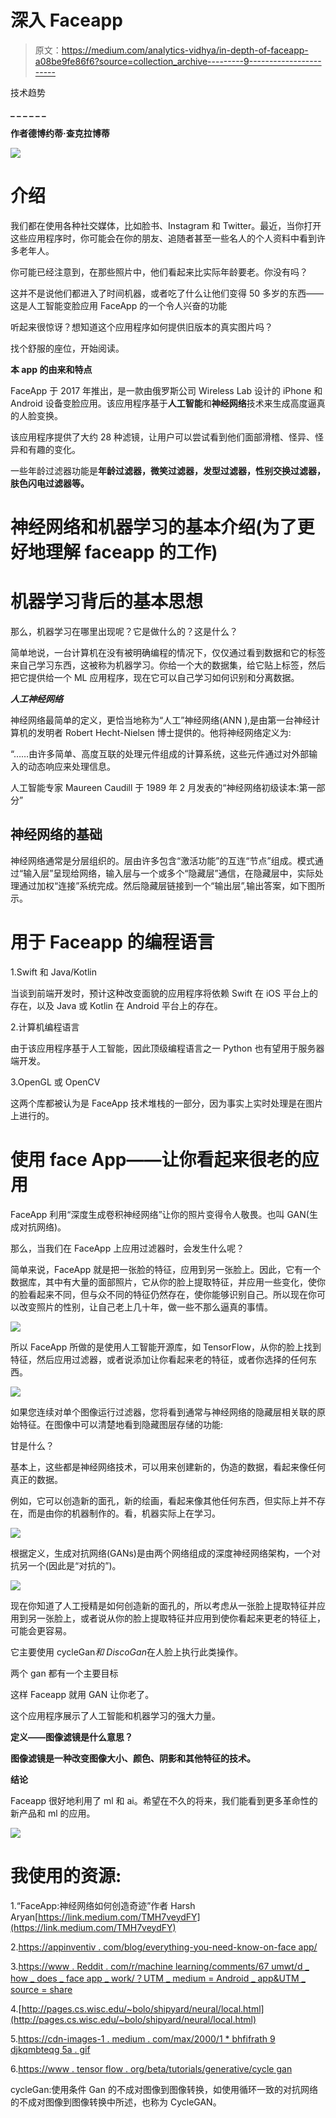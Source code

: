 # 深入 Faceapp

> 原文：<https://medium.com/analytics-vidhya/in-depth-of-faceapp-a08be9fe86f6?source=collection_archive---------9----------------------->

技术趋势

**_ _ _ _ _ _**

**作者德博约蒂·查克拉博蒂**

![](img/8f5b71036ed89d9bb6a8bf44be0cb18e.png)

# 介绍

我们都在使用各种社交媒体，比如脸书、Instagram 和 Twitter。最近，当你打开这些应用程序时，你可能会在你的朋友、追随者甚至一些名人的个人资料中看到许多老年人。

你可能已经注意到，在那些照片中，他们看起来比实际年龄要老。你没有吗？

这并不是说他们都进入了时间机器，或者吃了什么让他们变得 50 多岁的东西——这是人工智能变脸应用 FaceApp 的一个令人兴奋的功能

听起来很惊讶？想知道这个应用程序如何提供旧版本的真实图片吗？

找个舒服的座位，开始阅读。

**本 app 的由来和特点**

FaceApp 于 2017 年推出，是一款由俄罗斯公司 Wireless Lab 设计的 iPhone 和 Android 设备变脸应用。该应用程序基于**人工智能**和**神经网络**技术来生成高度逼真的人脸变换。

该应用程序提供了大约 28 种滤镜，让用户可以尝试看到他们面部滑稽、怪异、怪异和有趣的变化。

一些年龄过滤器功能是**年龄过滤器，微笑过滤器，发型过滤器，性别交换过滤器，肤色闪电过滤器等。**

# 神经网络和机器学习的基本介绍(为了更好地理解 faceapp 的工作)

# 机器学习背后的基本思想

那么，机器学习在哪里出现呢？它是做什么的？这是什么？

简单地说，一台计算机在没有被明确编程的情况下，仅仅通过看到数据和它的标签来自己学习东西，这被称为机器学习。你给一个大的数据集，给它贴上标签，然后把它提供给一个 ML 应用程序，现在它可以自己学习如何识别和分离数据。

***人工神经网络***

神经网络最简单的定义，更恰当地称为“人工”神经网络(ANN ),是由第一台神经计算机的发明者 Robert Hecht-Nielsen 博士提供的。他将神经网络定义为:

“……由许多简单、高度互联的处理元件组成的计算系统，这些元件通过对外部输入的动态响应来处理信息。

人工智能专家 Maureen Caudill 于 1989 年 2 月发表的“神经网络初级读本:第一部分”

## 神经网络的基础

神经网络通常是分层组织的。层由许多包含“激活功能”的互连“节点”组成。模式通过“输入层”呈现给网络，输入层与一个或多个“隐藏层”通信，在隐藏层中，实际处理通过加权“连接”系统完成。然后隐藏层链接到一个“输出层”,输出答案，如下图所示。

# 用于 Faceapp 的编程语言

1.Swift 和 Java/Kotlin

当谈到前端开发时，预计这种改变面貌的应用程序将依赖 Swift 在 iOS 平台上的存在，以及 Java 或 Kotlin 在 Android 平台上的存在。

2.计算机编程语言

由于该应用程序基于人工智能，因此顶级编程语言之一 Python 也有望用于服务器端开发。

3.OpenGL 或 OpenCV

这两个库都被认为是 FaceApp 技术堆栈的一部分，因为事实上实时处理是在图片上进行的。

# 使用 face App——让你看起来很老的应用

FaceApp 利用“深度生成卷积神经网络”让你的照片变得令人敬畏。也叫 GAN(生成对抗网络)。

那么，当我们在 FaceApp 上应用过滤器时，会发生什么呢？

简单来说，FaceApp 就是把一张脸的特征，应用到另一张脸上。因此，它有一个数据库，其中有大量的面部照片，它从你的脸上提取特征，并应用一些变化，使你的脸看起来不同，但与众不同的特征仍然存在，使你能够识别自己。所以现在你可以改变照片的性别，让自己老上几十年，做一些不那么逼真的事情。

![](img/389f3e7d1aca29f66794289460d3f50a.png)

所以 FaceApp 所做的是使用人工智能开源库，如 TensorFlow，从你的脸上找到特征，然后应用过滤器，或者说添加让你看起来老的特征，或者你选择的任何东西。

![](img/7aa72bf21f5fb50d9831052273e7212b.png)

如果您连续对单个图像运行过滤器，您将看到通常与神经网络的隐藏层相关联的原始特征。在图像中可以清楚地看到隐藏图层存储的功能:

甘是什么？

基本上，这些都是神经网络技术，可以用来创建新的，伪造的数据，看起来像任何真正的数据。

例如，它可以创造新的面孔，新的绘画，看起来像其他任何东西，但实际上并不存在，而是由你的机器制作的。看，机器实际上在学习。

![](img/ce5cc61bf80449ad7d2c03a4791624fb.png)

根据定义，生成对抗网络(GANs)是由两个网络组成的深度神经网络架构，一个对抗另一个(因此是“对抗的”)。

![](img/e9afc53388cfb90738e1aab6d1bb7a72.png)

现在你知道了人工授精是如何创造新的面孔的，所以考虑从一张脸上提取特征并应用到另一张脸上，或者说从你的脸上提取特征并应用到使你看起来更老的特征上，可能会更容易。

它主要使用 cycleGan*和 DiscoGan*在人脸上执行此类操作。

两个 gan 都有一个主要目标

这样 Faceapp 就用 GAN 让你老了。

这个应用程序展示了人工智能和机器学习的强大力量。

**定义——图像滤镜是什么意思？**

**图像滤镜是一种改变图像大小、颜色、阴影和其他特征的技术。**

**结论**

Faceapp 很好地利用了 ml 和 ai。希望在不久的将来，我们能看到更多革命性的新产品和 ml 的应用。

![](img/84ee19f7b18bbd63154133510aac7ef3.png)

# 我使用的资源:

1.“FaceApp:神经网络如何创造奇迹”作者 Harsh Aryan[https://link.medium.com/TMH7veydFY](https://link.medium.com/TMH7veydFY)

2.[https://appinventiv . com/blog/everything-you-need-know-on-face app/](https://appinventiv.com/blog/everything-you-need-to-know-about-faceapp/)

3.[https://www . Reddit . com/r/machine learning/comments/67 umwt/d _ how _ does _ face app _ work/？UTM _ medium = Android _ app&UTM _ source = share](https://www.reddit.com/r/MachineLearning/comments/67umwt/d_how_does_faceapp_work/?utm_medium=android_app&utm_source=share)

4.[http://pages.cs.wisc.edu/~bolo/shipyard/neural/local.html](http://pages.cs.wisc.edu/~bolo/shipyard/neural/local.html)

5.[https://cdn-images-1 . medium . com/max/2000/1 * bhfifrath 9 djkqmbteqg 5a . gif](https://cdn-images-1.medium.com/max/2000/1*bhFifratH9DjKqMBTeQG5A.gif)

6.[https://www . tensor flow . org/beta/tutorials/generative/cycle gan](https://www.tensorflow.org/beta/tutorials/generative/cyclegan)

cycleGan:使用条件 Gan 的不成对图像到图像转换，如使用循环一致的对抗网络的不成对图像到图像转换中所述，也称为 CycleGAN。